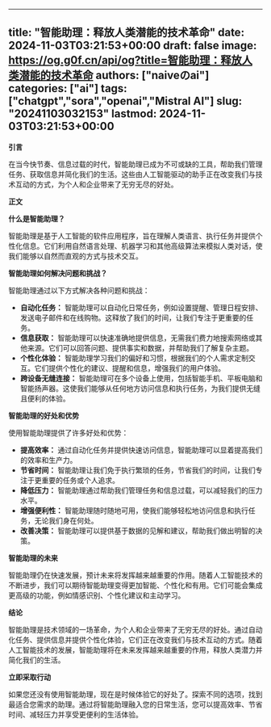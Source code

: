 
---
title: "智能助理：释放人类潜能的技术革命"
date: 2024-11-03T03:21:53+00:00
draft: false
image: https://og.g0f.cn/api/og?title=智能助理：释放人类潜能的技术革命
authors: ["naiveのai"]
categories: ["ai"]
tags: ["chatgpt","sora","openai","Mistral AI"]
slug: "20241103032153"
lastmod: 2024-11-03T03:21:53+00:00
---
**引言**

在当今快节奏、信息过载的时代，智能助理已成为不可或缺的工具，帮助我们管理任务、获取信息并简化我们的生活。这些由人工智能驱动的助手正在改变我们与技术互动的方式，为个人和企业带来了无穷无尽的好处。

**正文**

**什么是智能助理？**

智能助理是基于人工智能的软件应用程序，旨在理解人类语言、执行任务并提供个性化信息。它们利用自然语言处理、机器学习和其他高级算法来模拟人类对话，使我们能够以自然而直观的方式与技术交互。

**智能助理如何解决问题和挑战？**

智能助理通过以下方式解决各种问题和挑战：

* **自动化任务：** 智能助理可以自动化日常任务，例如设置提醒、管理日程安排、发送电子邮件和在线购物。这释放了我们的时间，让我们专注于更重要的任务。
* **信息获取：** 智能助理可以快速准确地提供信息，无需我们费力地搜索网络或其他来源。它们可以回答问题、提供事实和数据，并帮助我们了解复杂主题。
* **个性化体验：** 智能助理学习我们的偏好和习惯，根据我们的个人需求定制交互。它们提供个性化的建议、提醒和信息，增强我们的用户体验。
* **跨设备无缝连接：** 智能助理可在多个设备上使用，包括智能手机、平板电脑和智能扬声器。这使我们能够从任何地方访问信息和执行任务，为我们提供无缝且便利的体验。

**智能助理的好处和优势**

使用智能助理提供了许多好处和优势：

* **提高效率：** 通过自动化任务并提供快速访问信息，智能助理可以显着提高我们的效率和生产力。
* **节省时间：** 智能助理让我们免于执行繁琐的任务，节省我们的时间，让我们专注于更重要的任务或个人追求。
* **降低压力：** 智能助理通过帮助我们管理任务和信息过载，可以减轻我们的压力水平。
* **增强便利性：** 智能助理随时随地可用，使我们能够轻松地访问信息和执行任务，无论我们身在何处。
* **改善决策：** 智能助理可以提供基于数据的见解和建议，帮助我们做出明智的决策。

**智能助理的未来**

智能助理仍在快速发展，预计未来将发挥越来越重要的作用。随着人工智能技术的不断进步，我们可以期待智能助理变得更加智能、个性化和有用。它们可能会集成更高级的功能，例如情感识别、个性化建议和主动学习。

**结论**

智能助理是技术领域的一场革命，为个人和企业带来了无穷无尽的好处。通过自动化任务、提供信息并提供个性化体验，它们正在改变我们与技术互动的方式。随着人工智能技术的发展，智能助理将在未来发挥越来越重要的作用，释放人类潜力并简化我们的生活。

**立即采取行动**

如果您还没有使用智能助理，现在是时候体验它的好处了。探索不同的选项，找到最适合您需求的助理。通过将智能助理融入您的日常生活，您可以提高效率、节省时间、减轻压力并享受更便利的生活体验。